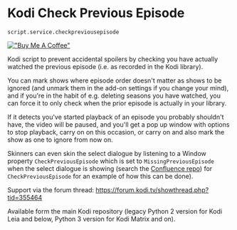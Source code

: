 
Kodi Check Previous Episode
===================================

`script.service.checkpreviousepisode`

[!["Buy Me A Coffee"](https://www.buymeacoffee.com/assets/img/custom_images/orange_img.png)](https://www.buymeacoffee.com/bossanova808) 

Kodi script to prevent accidental spoilers by checking you have actually watched the previous episode (i.e. as recorded in the Kodi library).

You can mark shows where episode order doesn't matter as shows to be ignored (and unmark them in the add-on settings if you change your mind), and if you're in the habit of e.g. deleting seasons you have watched, you can force it to only check when the prior episode is actually in your library.

If it detects you've started playback of an episode you probably shouldn't have, the video will be paused, and you'll get a pop up window with options to stop playback, carry on on this occasion, or carry on and also mark the show as one to ignore from now on.

Skinners can even skin the select dialogue by listening to a Window property `CheckPreviousEpisode` which is set to `MissingPreviousEpisode` when the select dialogue is showing (search the [Confluence repo](https://github.com/xbmc/skin.confluence)) for `CheckPreviousEpisode` for an example of how this can be done).

Support via the forum thread: <https://forum.kodi.tv/showthread.php?tid=355464>

Available form  the main Kodi repository (legacy Python 2 version for Kodi Leia and below, Python 3 version for Kodi Matrix and on).

